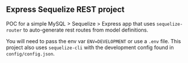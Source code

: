 ## Express Sequelize REST project

POC for a simple MySQL > Sequelize > Express app that uses `sequelize-router` to auto-generate rest routes from model definitions.

You will need to pass the env var `ENV=DEVELOPMENT` or use a `.env` file. This project also uses `sequelize-cli` with the development config found in `config/config.json`.


